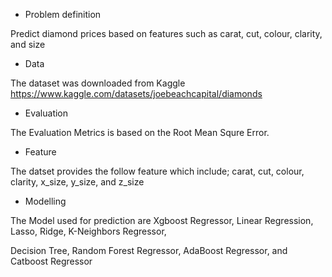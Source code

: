 - Problem definition

Predict diamond prices based on features such as carat, cut, colour, clarity, and size

- Data

The dataset was downloaded from Kaggle https://www.kaggle.com/datasets/joebeachcapital/diamonds

- Evaluation

The Evaluation Metrics is based on the Root Mean Squre Error.

- Feature

The datset provides the follow feature which include; carat, cut, colour, clarity, x_size, y_size, and z_size

- Modelling

The Model used for prediction are Xgboost Regressor, Linear Regression, Lasso, Ridge, K-Neighbors Regressor,

Decision Tree, Random Forest Regressor, AdaBoost Regressor, and Catboost Regressor

